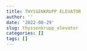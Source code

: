 ```yaml
---
title: THYSSENKRUPP ELEVATOR
author: ''
date: '2022-08-29'
slug: thyssenkrupp_elevator
categories: []
tags: []
---
```

